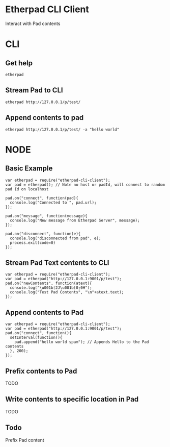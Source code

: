 # Etherpad CLI Client
Interact with Pad contents

# CLI
## Get help
```
etherpad
```

## Stream Pad to CLI
```
etherpad http://127.0.0.1/p/test/
```

## Append contents to pad
```
etherpad http://127.0.0.1/p/test/ -a "hello world"
```

# NODE
## Basic Example

```
var etherpad = require("etherpad-cli-client");
var pad = etherpad(); // Note no host or padId, will connect to random pad Id on localhost

pad.on("connect", function(pad){
  console.log("Connected to ", pad.url);
});

pad.on("message", function(message){
  console.log("New message from Etherpad Server", message);
});

pad.on("disconnect", function(e){
  console.log("disconnected from pad", e);
  process.exit(code=0)
});
```

## Stream Pad Text contents to CLI
```
var etherpad = require("etherpad-cli-client");
var pad = etherpad("http://127.0.0.1:9001/p/test");
pad.on("newContents", function(atext){
  console.log("\u001b[2J\u001b[0;0H");
  console.log("Test Pad Contents", "\n"+atext.text);
});
```

## Append contents to Pad
```
var etherpad = require("etherpad-cli-client");
var pad = etherpad("http://127.0.0.1:9001/p/test");
pad.on("connect", function(){
  setInterval(function(){
    pad.append("hello world spam"); // Appends Hello to the Pad contents
  }, 200);
});
```

## Prefix contents to Pad
TODO

## Write contents to specific location in Pad
TODO

## Todo
Prefix Pad content
